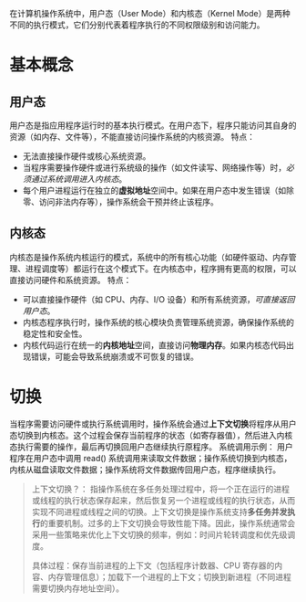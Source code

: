 在计算机操作系统中，用户态（User Mode）和内核态（Kernel Mode）是两种不同的执行模式，它们分别代表着程序执行的不同权限级别和访问能力。
# 基本概念
## 用户态
用户态是指应用程序运行时的基本执行模式。在用户态下，程序只能访问其自身的资源（如内存、文件等），不能直接访问操作系统的内核资源。
特点：
- 无法直接操作硬件或核心系统资源。
- 当程序需要操作硬件或进行系统级的操作（如文件读写、网络操作等）时，*必须通过系统调用进入内核态*。
- 每个用户进程运行在独立的**虚拟地址**空间中。如果在用户态中发生错误（如除零、访问非法内存等），操作系统会干预并终止该程序。
## 内核态
内核态是操作系统内核运行的模式，系统中的所有核心功能（如硬件驱动、内存管理、进程调度等）都运行在这个模式下。在内核态中，程序拥有更高的权限，可以直接访问硬件和系统资源。
特点：
- 可以直接操作硬件（如 CPU、内存、I/O 设备）和所有系统资源，*可直接返回用户态*。
- 内核态程序执行时，操作系统的核心模块负责管理系统资源，确保操作系统的稳定性和安全性。
- 内核代码运行在统一的**内核地址**空间，直接访问**物理内存**。如果内核态代码出现错误，可能会导致系统崩溃或不可恢复的错误。
# 切换
当程序需要访问硬件或执行系统调用时，操作系统会通过**上下文切换**将程序从用户态切换到内核态。这个过程会保存当前程序的状态（如寄存器值），然后进入内核态执行需要的操作，最后再切换回用户态继续执行原程序。
系统调用示例：
用户程序在用户态中调用 read() 系统调用来读取文件数据；操作系统切换到内核态，内核从磁盘读取文件数据；操作系统将文件数据传回用户态，程序继续执行。
> 上下文切换？：
> 指操作系统在多任务处理过程中，将一个正在运行的进程或线程的执行状态保存起来，然后恢复另一个进程或线程的执行状态，从而实现不同进程或线程之间的切换。上下文切换是操作系统支持**多任务并发执行**的重要机制。过多的上下文切换会导致性能下降。因此，操作系统通常会采用一些策略来优化上下文切换的频率，例如：时间片轮转调度和优先级调度。
>
> 具体过程：保存当前进程的上下文（包括程序计数器、CPU 寄存器的内容、内存管理信息）；加载下一个进程的上下文；切换到新进程（不同进程需要切换内存地址空间）。
